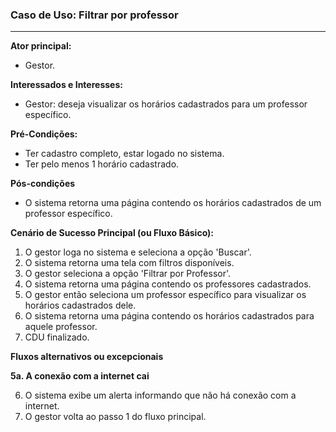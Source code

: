 ### Caso de Uso: Filtrar por professor
---
**Ator principal:** 
- Gestor.

**Interessados e Interesses:**
- Gestor: deseja visualizar os horários cadastrados para um professor específico.

**Pré-Condições:**
- Ter cadastro completo, estar logado no sistema.
- Ter pelo menos 1 horário cadastrado.

**Pós-condições**
- O sistema retorna uma página contendo os horários cadastrados de um professor específico.

**Cenário de Sucesso Principal (ou Fluxo Básico):**

1. O gestor loga no sistema e seleciona a opção 'Buscar'. 
2. O sistema retorna uma tela com filtros disponíveis.
3. O gestor seleciona a opção 'Filtrar por Professor'. 
4. O sistema retorna uma página contendo os professores cadastrados.
5. O gestor então seleciona um professor específico para visualizar os horários cadastrados dele.
6. O sistema retorna uma página contendo os horários cadastrados para aquele professor.
7. CDU finalizado.

**Fluxos alternativos ou excepcionais**

**5a. A conexão com a internet cai**

6. O sistema exibe um alerta informando que não há conexão com a internet.
7. O gestor volta ao passo 1 do fluxo principal.
